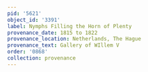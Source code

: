 ```yaml
---
pid: '5621'
object_id: '3391'
label: Nymphs Filling the Horn of Plenty
provenance_date: 1815 to 1822
provenance_location: Netherlands, The Hague
provenance_text: Gallery of WIllem V
order: '0868'
collection: provenance
---
```

